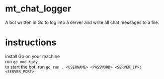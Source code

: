 # mt_chat_logger

A bot written in Go to log into a server and write all chat messages to a file.

# instructions
install Go on your machine<br>
run `go mod tidy`<br>
to start the bot, run `go run . <USERNAME> <PASSWORD> <SERVER_IP>:<SERVER_PORT>`

